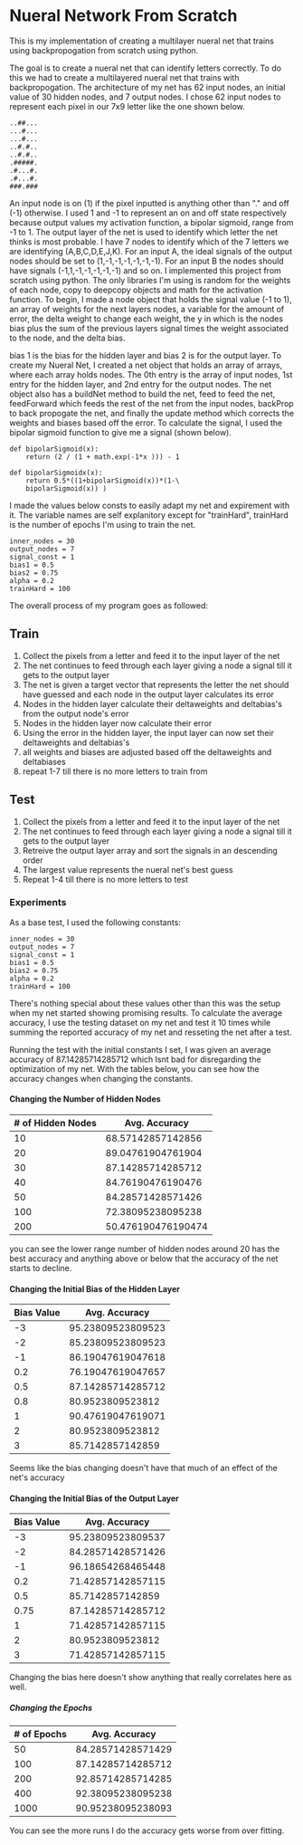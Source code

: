 # Nueral Network From Scratch
This is my implementation of creating a multilayer nueral net that trains using backpropogation from scratch using python.

The goal is to create a nueral net that can identify letters correctly. To do this we had to create a multilayered nueral net that trains with backpropogation. The architecture of my net has 62 input nodes, an initial value of 30 hidden nodes, and 7 output nodes. I chose 62 input nodes to represent each pixel in our 7x9 letter like the one shown below.
```
..##...
...#...
...#...
..#.#..
..#.#..
.#####.
.#...#.
.#...#.
###.###
```
An input node is on (1) if the pixel inputted is anything other than "." and off (-1) otherwise. I used 1 and -1 to represent an on and off state respectively because output values my activation function, a bipolar sigmoid, range from -1 to 1. The output layer of the net is used to identify which letter the net thinks is most probable. I have 7 nodes to identify which of the 7 letters we are identifying (A,B,C,D,E,J,K). For an input A, the ideal signals of the output nodes should be set to (1,-1,-1,-1,-1,-1,-1). For an input B the nodes should have signals (-1,1,-1,-1,-1,-1,-1) and so on. I implemented this project from scratch using python. The only libraries I'm using is random for the weights of each node, copy to deepcopy objects and math for the activation function. To begin, I made a node object that holds the signal value (-1 to 1), an array of weights for the next layers nodes, a variable for the amount of error, the delta weight to change each weight, the y in which is the nodes bias plus the sum of the previous layers signal times the weight associated to the node, and the delta bias.

bias 1 is the bias for the hidden layer and bias 2 is for the output layer. To create my Nueral Net, I created a net object that holds an array of arrays, where each array holds nodes. The 0th entry is the array of input nodes, 1st entry for the hidden layer, and 2nd entry for the output nodes. The net object also has a buildNet method to build the net, feed to feed the net, feedForward which feeds the rest of the net from the input nodes, backProp to back propogate the net, and finally the update method which corrects the weights and biases based off the error. To calculate the signal, I used the bipolar sigmoid function to give me a signal (shown below).

```
def bipolarSigmoid(x):
    return (2 / (1 + math.exp(-1*x ))) - 1

def bipolarSigmoidx(x):
    return 0.5*((1+bipolarSigmoid(x))*(1-\
	bipolarSigmoid(x)) )
```

I made the values below consts to easily adapt my net and expirement with it. The variable names are self explanitory except for "trainHard", trainHard is the number of epochs I'm using to train the net.
```
inner_nodes = 30
output_nodes = 7
signal_const = 1
bias1 = 0.5
bias2 = 0.75
alpha = 0.2
trainHard = 100
```
The overall process of my program goes as followed:

## Train
1. Collect the pixels from a letter and feed it to the input layer of the net
2. The net continues to feed through each layer giving a node a signal till it gets to the output layer
3. The net is given a target vector that represents the letter the net should have guessed and each node in the output layer calculates its error
4. Nodes in the hidden layer calculate their deltaweights and deltabias's from the output node's error
5. Nodes in the hidden layer now calculate their error
6. Using the error in the hidden layer, the input layer can now set their deltaweights and deltabias's
7. all weights and biases are adjusted based off the deltaweights and deltabiases
8. repeat 1-7 till there is no more letters to train from  

## Test
1. Collect the pixels from a letter and feed it to the input layer of the net
2. The net continues to feed through each layer giving a node a signal till it gets to the output layer
3. Retreive the output layer array and sort the signals in an descending order
4. The largest value represents the nueral net's best guess
5. Repeat 1-4 till there is no more letters to test

### Experiments
As a base test, I used the following constants:
```
inner_nodes = 30
output_nodes = 7
signal_const = 1
bias1 = 0.5
bias2 = 0.75
alpha = 0.2
trainHard = 100
```
There's nothing special about these values other than this was the setup when my net started showing promising results. To calculate the average accuracy, I use the testing dataset on my net and test it 10 times while summing the reported accuracy of my net and resseting the net after a test.  

Running the test with the initial constants I set, I was given an average accuracy of 87.14285714285712 which Isnt bad for disregarding the optimization of my net. With the tables below, you can see how the accuracy changes when changing the constants.

#### Changing the Number of Hidden Nodes

|# of Hidden Nodes | Avg. Accuracy|
| --- | --- |
|10 | 68.57142857142856 |
|20 | 89.04761904761904 |
|30 | 87.14285714285712 |
|40 | 84.76190476190476 |
|50 | 84.28571428571426 |
|100 | 72.38095238095238 |
|200 | 50.476190476190474 |

you can see the lower range number of hidden nodes around 20 has the best accuracy and anything above or below that the accuracy of the net starts to decline.

#### Changing the Initial Bias of the Hidden Layer
|Bias Value | Avg. Accuracy|
| --- | --- |
|-3 | 95.23809523809523|
|-2 | 85.23809523809523|
|-1 | 86.19047619047618|
|0.2 | 76.19047619047657|
|0.5 | 87.14285714285712|
|0.8 | 80.9523809523812|
|1 | 90.47619047619071|
|2  | 80.9523809523812|
|3 | 85.7142857142859|

Seems like the bias changing doesn't have that much of an effect of the net's accuracy  

#### Changing the Initial Bias of the Output Layer
|Bias Value | Avg. Accuracy|
| --- | --- |
|-3 | 95.23809523809537|
|-2 | 84.28571428571426|
|-1 | 96.18654268465448|
|0.2 | 71.42857142857115|
|0.5 | 85.7142857142859|
|0.75 | 87.14285714285712|
|1 | 71.42857142857115|
|2 | 80.9523809523812|
|3 | 71.42857142857115|

Changing the bias here doesn't show anything that really correlates here as well.

##### Changing the Epochs
|# of Epochs | Avg. Accuracy|
| --- | --- |
|50 | 84.28571428571429|
|100 | 87.14285714285712|
|200 | 92.85714285714285|
|400 | 92.38095238095238|
|1000 | 90.95238095238093|

You can see the more runs I do the accuracy gets worse from over fitting.
